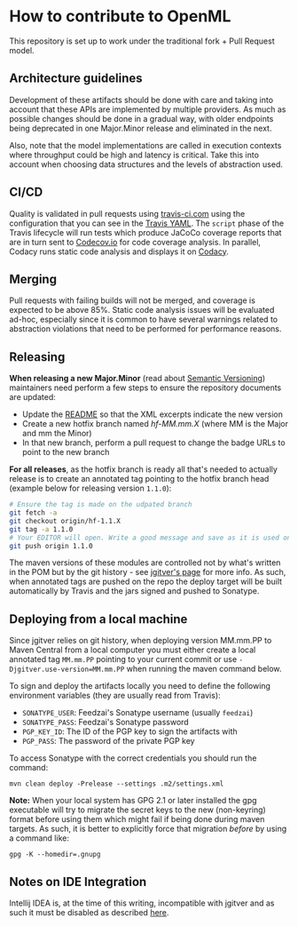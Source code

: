 # How to contribute to OpenML

This repository is set up to work under the traditional fork + Pull Request model.

## Architecture guidelines

Development of these artifacts should be done with care and taking into account that these APIs are implemented by 
multiple providers. As much as possible changes should be done in a gradual way, with older endpoints being deprecated
in one Major.Minor release and eliminated in the next.

Also, note that the model implementations are called in execution contexts where throughput could be high and latency 
is critical. Take this into account when choosing data structures and the levels of abstraction used. 

## CI/CD
Quality is validated in pull requests using [travis-ci.com](https://travis-ci.com/feedzai/feedzai-openml) using the 
configuration that you can see in the [Travis YAML](https://github.com/feedzai/feedzai-openml/blob/master/.travis.yml). 
The `script` phase of the Travis lifecycle will run tests which produce JaCoCo coverage reports that are in turn sent
to [Codecov.io](https://codecov.io) for code coverage analysis.
In parallel, Codacy runs static code analysis and displays it on [Codacy](https://app.codacy.com/app/feedzai/feedzai-openml/dashboard). 

## Merging
Pull requests with failing builds will not be merged, and coverage is expected to be above 85%.
Static code analysis issues will be evaluated ad-hoc, especially since it is common to have several warnings related to
abstraction violations that need to be performed for performance reasons.

## Releasing
**When releasing a new Major.Minor** (read about [Semantic Versioning](https://semver.org/)) maintainers need perform a few
steps to ensure the repository documents are updated:
   * Update the [README](https://github.com/feedzai/feedzai-openml/blob/master/README.md) so that the XML excerpts indicate
   the new version
   * Create a new hotfix branch named *hf-MM.mm.X* (where MM is the Major and mm the Minor)
   * In that new branch, perform a pull request to change the badge URLs to point to the new branch

**For all releases**, as the hotfix branch is ready all that's needed to actually release is to create an annotated tag 
pointing to the hotfix branch head (example below for releasing version `1.1.0`):
```bash
# Ensure the tag is made on the udpated branch
git fetch -a
git checkout origin/hf-1.1.X
git tag -a 1.1.0
# Your EDITOR will open. Write a good message and save as it is used on Github as a release message
git push origin 1.1.0
``` 

The maven versions of these modules are controlled not by what's written in the POM but by the git history - see 
[jgitver's page](https://github.com/jgitver/jgitver) for more info. As such, when annotated tags are pushed on the repo 
the deploy target will be built automatically by Travis and the jars signed and pushed to Sonatype.

## Deploying from a local machine
Since jgitver relies on git history, when deploying version MM.mm.PP to Maven Central from a local computer you must 
either create a local annotated tag `MM.mm.PP` pointing to your current commit or use `-Djgitver.use-version=MM.mm.PP` 
when running the maven command below. 

To sign and deploy the artifacts locally you need to define the following environment variables (they are usually read 
from Travis):
* `SONATYPE_USER`: Feedzai's Sonatype username (usually `feedzai`)
* `SONATYPE_PASS`: Feedzai's Sonatype password
* `PGP_KEY_ID`: The ID of the PGP key to sign the artifacts with
* `PGP_PASS`: The password of the private PGP key

To access Sonatype with the correct credentials you should run the command:

`mvn clean deploy -Prelease --settings .m2/settings.xml` 

**Note:**
When your local system has GPG 2.1 or later installed the gpg executable will try to migrate the secret keys
to the new (non-keyring) format before using them which might fail if being done during maven targets.
As such, it is better to explicitly force that migration *before* by using a command like:

`gpg -K --homedir=.gnupg`

## Notes on IDE Integration
Intellij IDEA is, at the time of this writing, incompatible with jgitver and as such it must be disabled as described 
[here](https://github.com/jgitver/jgitver-maven-plugin/wiki/Intellij-IDEA-configuration).

